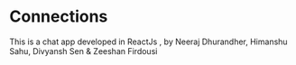 # Connections
This is a chat app developed in ReactJs , by Neeraj Dhurandher, Himanshu Sahu, Divyansh Sen &amp; Zeeshan Firdousi 
